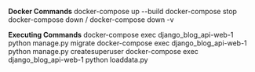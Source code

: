 **Docker Commands**
docker-compose up --build
docker-compose stop
docker-compose down / docker-compose down -v

**Executing Commands**
docker-compose exec django_blog_api-web-1 python manage.py migrate
docker-compose exec django_blog_api-web-1 python manage.py createsuperuser
docker-compose exec django_blog_api-web-1 python loaddata.py
